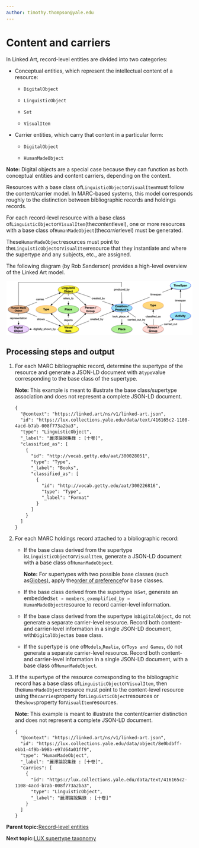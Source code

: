 ```yaml
---
author: timothy.thompson@yale.edu
---
```


# Content and carriers

In Linked Art, record-level entities are divided into two categories:

-   Conceptual entities, which represent the intellectual content of a resource:

    -   `DigitalObject`

    -   `LinguisticObject`

    -   `Set`

    -   `VisualItem`

-   Carrier entities, which carry that content in a particular form:

    -   `DigitalObject`

    -   `HumanMadeObject`


**Note:** Digital objects are a special case because they can function as both conceptual entities and content carriers, depending on the context.

Resources with a base class of`LinguisticObject`or`VisualItem`must follow the content/carrier model. In MARC-based systems, this model corresponds roughly to the distinction between bibliographic records and holdings records.

For each record-level resource with a base class of`LinguisticObject`or`VisualItem`\(the*content*level\), one or more resources with a base class of`HumanMadeObject`\(the*carrier*level\) must be generated.

These`HumanMadeObject`resources must point to the`LinguisticObject`or`VisualItem`resource that they instantiate and where the supertype and any subjects, etc., are assigned.

The following diagram \(by Rob Sanderson\) provides a high-level overview of the Linked Art model.

![](../resources/img/base-model-classes.png)

## Processing steps and output

1.  For each MARC bibliographic record, determine the supertype of the resource and generate a JSON-LD document with a`type`value corresponding to the base class of the supertype.

    **Note:** This example is meant to illustrate the base class/supertype association and does not represent a complete JSON-LD document.

    ```
    {
      "@context": "https://linked.art/ns/v1/linked-art.json",
      "id": "https://lux.collections.yale.edu/data/text/416165c2-1108-4acd-b7ab-008f773a2ba3",
      "type": "LinguisticObject",
      "_label": "麗澤論說集錄 : [十卷]",
      "classified_as": [
        {
          "id": "http://vocab.getty.edu/aat/300028051",
          "type": "Type",
          "_label": "Books",
          "classified_as": [
            {
              "id": "http://vocab.getty.edu/aat/300226816",
              "type": "Type",
              "_label": "Format"
            }
          ]
        }
      ]
    }
    ```

2.  For each MARC holdings record attached to a bibliographic record:

    -   If the base class derived from the supertype is`LinguisticObject`or`VisualItem`, generate a JSON-LD document with a base class of`HumanMadeObject`.

        **Note:** For supertypes with two possible base classes \(such as[Globes](supertypes/globes.md)\), apply the[order of preference](../concepts/record_level_entities.md#ol_dcd_kh4_brb)for base classes.

    -   If the base class derived from the supertype is`Set`, generate an embedded`Set → members_exemplified_by → HumanMadeObject`resource to record carrier-level information.
    -   If the base class derived from the supertype is`DigitalObject`, do not generate a separate carrier-level resource. Record both content- and carrier-level information in a single JSON-LD document, with`DigitalObject`as base class.
    -   If the supertype is one of`Models`,`Realia`, or`Toys and Games`, do not generate a separate carrier-level resource. Record both content- and carrier-level information in a single JSON-LD document, with a base class of`HumanMadeObject`.
3.  If the supertype of the resource corresponding to the bibliographic record has a base class of`LinguisticObject`or`VisualItem`, then the`HumanMadeObject`resource must point to the content-level resource using the`carries`property for`LinguisticObject`resources or the`shows`property for`VisualItem`resources.

    **Note:** This example is meant to illustrate the content/carrier distinction and does not represent a complete JSON-LD document.

    ```
    {
      "@context": "https://linked.art/ns/v1/linked-art.json",
      "id": "https://lux.collections.yale.edu/data/object/8e0bdbff-ebb1-4f9b-b98b-e97d64a01ff9",
      "type": "HumanMadeObject",
      "_label": "麗澤論說集錄 : [十卷]",
      "carries": [
        {
          "id": "https://lux.collections.yale.edu/data/text/416165c2-1108-4acd-b7ab-008f773a2ba3",
          "type": "LinguisticObject",
          "_label": "麗澤論說集錄 : [十卷]"
        }
      ]
    }
    ```


**Parent topic:**[Record-level entities](../concepts/record_level_entities.md)

**Next topic:**[LUX supertype taxonomy](../tasks/supertypes/supertypes.md)

